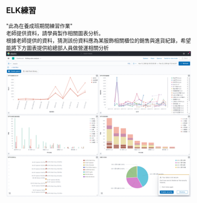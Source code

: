 ## ELK練習
"此為在養成班期間練習作業"<br>
老師提供資料，請學員製作相關圖表分析。<br>
根據老師提供的資料，猜測該份資料應為某服飾相關櫃位的銷售與進貨紀錄，希望能將下方圖表提供給總部人員做營運相關分析
![image](https://github.com/hsiaotingg/data-visualization/blob/main/ELK/sales%20analysis%20-%20Elastic.png)

